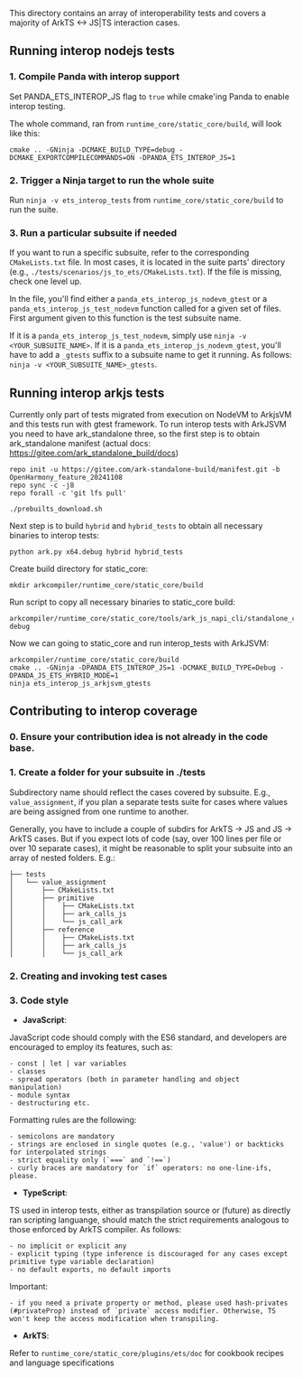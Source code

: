 This directory contains an array of interoperability tests and covers a majority of ArkTS <-> JS|TS interaction cases.

## Running interop nodejs tests

### 1. Compile Panda with interop support

Set PANDA_ETS_INTEROP_JS flag to `true` while cmake'ing Panda to enable interop testing.

The whole command, ran from `runtime_core/static_core/build`, will look like this:

```
cmake .. -GNinja -DCMAKE_BUILD_TYPE=debug -DCMAKE_EXPORTCOMPILECOMMANDS=ON -DPANDA_ETS_INTEROP_JS=1
```

### 2. Trigger a Ninja target to run the whole suite

Run `ninja -v ets_interop_tests` from `runtime_core/static_core/build` to run the suite.

### 3. Run a particular subsuite if needed

If you want to run a specific subsuite, refer to the corresponding `CMakeLists.txt` file. In most cases, it is located in the suite parts' directory (e.g., `./tests/scenarios/js_to_ets/CMakeLists.txt`). If the file is missing, check one level up.

In the file, you'll find either a `panda_ets_interop_js_nodevm_gtest` or a `panda_ets_interop_js_test_nodevm` function called for a given set of files. First argument given to this function is the test subsuite name.

If it is a `panda_ets_interop_js_test_nodevm`, simply use `ninja -v <YOUR_SUBSUITE_NAME>`.
If it is a `panda_ets_interop_js_nodevm_gtest`, you'll have to add a `_gtests` suffix to a subsuite name to get it running. As follows: `ninja -v <YOUR_SUBSUITE_NAME>_gtests`.

## Running interop arkjs tests

Currently only part of tests migrated from execution on NodeVM to ArkjsVM and this tests run with gtest framework.
To run interop tests with ArkJSVM you need to have ark_standalone three, so the first step is to obtain ark_standalone manifest (actual docs: https://gitee.com/ark_standalone_build/docs)

```
repo init -u https://gitee.com/ark-standalone-build/manifest.git -b OpenHarmony_feature_20241108
repo sync -c -j8
repo forall -c 'git lfs pull'

./prebuilts_download.sh
```

Next step is to build `hybrid` and `hybrid_tests` to obtain all necessary binaries to interop tests:
```
python ark.py x64.debug hybrid hybrid_tests
```

Create build directory for static_core:
```
mkdir arkcompiler/runtime_core/static_core/build
```

Run script to copy all necessary binaries to static_core build:
```
arkcompiler/runtime_core/static_core/tools/ark_js_napi_cli/standalone_cp_libs_for_interop_tests.sh debug
```

Now we can going to static_core and run interop_tests with ArkJSVM:
```
arkcompiler/runtime_core/static_core/build
cmake .. -GNinja -DPANDA_ETS_INTEROP_JS=1 -DCMAKE_BUILD_TYPE=Debug -DPANDA_JS_ETS_HYBRID_MODE=1
ninja ets_interop_js_arkjsvm_gtests
```

## Contributing to interop coverage

### 0. Ensure your contribution idea is not already in the code base.

### 1. Create a folder for your subsuite in ./tests

Subdirectory name should reflect the cases covered by subsuite. E.g., `value_assignment`, if you plan a separate tests suite for cases where values are being assigned from one runtime to another.

Generally, you have to include a couple of subdirs for ArkTS -> JS and JS -> ArkTS cases. But if you expect lots of code (say, over 100 lines per file or over 10 separate cases), it might be reasonable to split your subsuite into an array of nested folders. E.g.:

```
├── tests
│   └── value_assignment
│       ├── CMakeLists.txt
│       ├── primitive
│       │    ├── CMakeLists.txt
│       │    ├── ark_calls_js
│       │    └── js_call_ark
│       ├── reference
│       │    ├── CMakeLists.txt
│       │    ├── ark_calls_js
│       │    └── js_call_ark

```

### 2. Creating and invoking test cases

### 3. Code style

- **JavaScript**:

JavaScript code should comply with the ES6 standard, and developers are encouraged to employ its features, such as:

    - const | let | var variables
    - classes
    - spread operators (both in parameter handling and object manipulation)
    - module syntax
    - destructuring etc.

Formatting rules are the following:

    - semicolons are mandatory
    - strings are enclosed in single quotes (e.g., 'value') or backticks for interpolated strings
    - strict equality only (`===` and `!==`)
    - curly braces are mandatory for `if` operators: no one-line-ifs, please.

- **TypeScript**:

TS used in interop tests, either as transpilation source or (future) as directly ran scripting languange, should match the strict requirements analogous to those enforced by ArkTS compiler. As follows:

    - no implicit or explicit any
    - explicit typing (type inference is discouraged for any cases except primitive type variable declaration)
    - no default exports, no default imports

Important:

    - if you need a private property or method, please used hash-privates (#privateProp) instead of `private` access modifier. Otherwise, TS won't keep the access modification when transpiling.

- **ArkTS**:

Refer to `runtime_core/static_core/plugins/ets/doc` for cookbook recipes and language specifications
